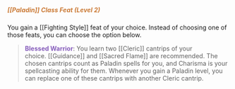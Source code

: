 ##### *<span style="color:rgb(203, 123, 55)">[[Paladin]] Class Feat (Level 2)</span>*

You gain a [[Fighting Style]] feat of your choice. Instead of choosing one of those feats, you can choose the option below.

> **<span style="color:rgb(134, 93, 187)">Blessed Warrior</span>**: You learn two [[Cleric]] cantrips of your choice. [[Guidance]] and [[Sacred Flame]] are recommended. The chosen cantrips count as Paladin spells for you, and Charisma is your spellcasting ability for them. Whenever you gain a Paladin level, you can replace one of these cantrips with another Cleric cantrip.